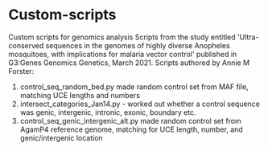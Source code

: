 # Custom-scripts
Custom scripts for genomics analysis
Scripts from the study entitled 'Ultra-conserved sequences in the genomes of highly diverse Anopheles mosquitoes, with implications for malaria vector control' published in G3:Genes Genomics Genetics, March 2021.
Scripts authored by Annie M Forster:
1. control_seq_random_bed.py made random control set from MAF file, matching UCE lengths and numbers
2. intersect_categories_Jan14.py - worked out whether a control sequence was genic, intergenic, intronic, exonic, boundary etc. 
3. control_seq_genic_intergenic_alt.py made random control set from AgamP4 reference genome, matching for UCE length, number, and genic/intergenic location
